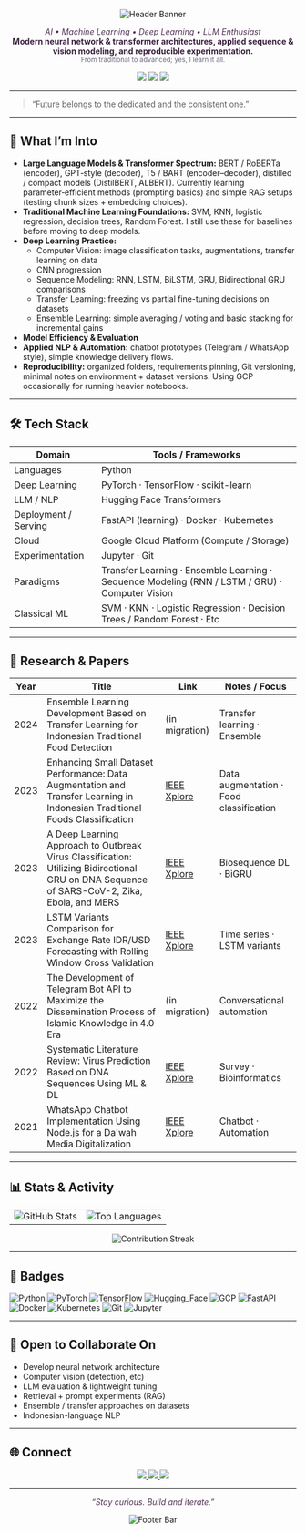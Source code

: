 <p align="center">
  <img src="https://capsule-render.vercel.app/api?type=soft&height=140&text=Wilda%20Nurjannah&desc=Machine%20Learning%20%7C%20LLMs%20%7C%20Deep%20Learning&fontSize=42&fontAlign=50&fontColor=523254&descSize=16&descAlignY=72&color=F5E3E8" alt="Header Banner"/>
</p>

<p align="center">
  <em style="color:#523254;">AI • Machine Learning • Deep Learning • LLM Enthusiast</em><br/>
  <strong style="color:#3A203F;">Modern neural network & transformer architectures, applied sequence & vision modeling, and reproducible experimentation.</strong><br/>
  <sub style="color:#6F6880;">From traditional to advanced; yes, I learn it all.</sub>
</p>

<p align="center">
  <img src="https://img.shields.io/badge/Focus-LLMs%20%7C%20Transformers%20%7C%20DL-C3A4D7?style=flat-square&labelColor=523254&color=D8A7B1" />
  <img src="https://img.shields.io/badge/Cloud-GCP-523254?style=flat-square&logo=googlecloud&logoColor=F5E3E8" />
  <img src="https://img.shields.io/badge/Status-Independent%20Researcher-523254?style=flat-square&color=C3A4D7" />
</p>

---

> “Future belongs to the dedicated and the consistent one.”

---

## 🧠 What I’m Into

- **Large Language Models & Transformer Spectrum:** BERT / RoBERTa (encoder), GPT‑style (decoder), T5 / BART (encoder–decoder), distilled / compact models (DistilBERT, ALBERT). Currently learning parameter‑efficient methods (prompting basics) and simple RAG setups (testing chunk sizes + embedding choices).
- **Traditional Machine Learning Foundations:** SVM, KNN, logistic regression, decision trees, Random Forest. I still use these for baselines before moving to deep models.
- **Deep Learning Practice:**  
  - Computer Vision: image classification tasks, augmentations, transfer learning on data  
  - CNN progression
  - Sequence Modeling: RNN, LSTM, BiLSTM, GRU, Bidirectional GRU comparisons 
  - Transfer Learning: freezing vs partial fine-tuning decisions on datasets  
  - Ensemble Learning: simple averaging / voting and basic stacking for incremental gains
- **Model Efficiency & Evaluation**
- **Applied NLP & Automation:** chatbot prototypes (Telegram / WhatsApp style), simple knowledge delivery flows.
- **Reproducibility:** organized folders, requirements pinning, Git versioning, minimal notes on environment + dataset versions. Using GCP occasionally for running heavier notebooks.

---

## 🛠 Tech Stack

| Domain | Tools / Frameworks |
|--------|--------------------|
| Languages | Python |
| Deep Learning | PyTorch · TensorFlow · scikit-learn |
| LLM / NLP | Hugging Face Transformers |
| Deployment / Serving | FastAPI (learning) · Docker · Kubernetes |
| Cloud | Google Cloud Platform (Compute / Storage) |
| Experimentation | Jupyter · Git |
| Paradigms | Transfer Learning · Ensemble Learning · Sequence Modeling (RNN / LSTM / GRU) · Computer Vision|
| Classical ML | SVM · KNN · Logistic Regression · Decision Trees / Random Forest · Etc |

---

## 🔬 Research & Papers


| Year | Title | Link | Notes / Focus |
|------|-------|------|---------------|
| 2024 | Ensemble Learning Development Based on Transfer Learning for Indonesian Traditional Food Detection | (in migration) | Transfer learning · Ensemble |
| 2023 | Enhancing Small Dataset Performance: Data Augmentation and Transfer Learning in Indonesian Traditional Foods Classification | [IEEE Xplore](https://ieeexplore.ieee.org/abstract/document/10455369/) | Data augmentation · Food classification |
| 2023 | A Deep Learning Approach to Outbreak Virus Classification: Utilizing Bidirectional GRU on DNA Sequence of SARS-CoV-2, Zika, Ebola, and MERS | [IEEE Xplore](https://ieeexplore.ieee.org/abstract/document/10455546) | Biosequence DL · BiGRU |
| 2023 | LSTM Variants Comparison for Exchange Rate IDR/USD Forecasting with Rolling Window Cross Validation | [IEEE Xplore](https://ieeexplore.ieee.org/abstract/document/10382094/) | Time series · LSTM variants |
| 2022 | The Development of Telegram Bot API to Maximize the Dissemination Process of Islamic Knowledge in 4.0 Era | (in migration) | Conversational automation |
| 2022 | Systematic Literature Review: Virus Prediction Based on DNA Sequences Using ML & DL | [IEEE Xplore](https://ieeexplore.ieee.org/abstract/document/9935921/) | Survey · Bioinformatics |
| 2021 | WhatsApp Chatbot Implementation Using Node.js for a Da'wah Media Digitalization | [IEEE Xplore](https://ieeexplore.ieee.org/abstract/document/9588846/) | Chatbot · Automation |

---

## 📊 Stats & Activity

<div align="center">

| | |
|---|---|
| ![GitHub Stats](https://github-readme-stats.vercel.app/api?username=whannajrun&show_icons=true&hide_border=true&title_color=523254&icon_color=D8A7B1&text_color=523254&bg_color=F9F4FA) | ![Top Languages](https://github-readme-stats.vercel.app/api/top-langs/?username=whannajrun&layout=compact&hide_border=true&title_color=523254&text_color=523254&bg_color=F9F4FA) |

<p>
  <img src="https://streak-stats.demolab.com?user=whannajrun&hide_border=true&background=F9F4FA&ring=D8A7B1&fire=D8A7B1&currStreakLabel=523254&sideNums=523254&sideLabels=6F6880&dates=6F6880" alt="Contribution Streak"/>
</p>

</div>

---

## 🧩 Badges

![Python](https://img.shields.io/badge/Python-523254?style=flat&logo=python&logoColor=F5E3E8)
![PyTorch](https://img.shields.io/badge/PyTorch-6F6880?style=flat&logo=pytorch&logoColor=F5E3E8)
![TensorFlow](https://img.shields.io/badge/TensorFlow-D8A7B1?style=flat&logo=tensorflow&logoColor=523254)
![Hugging_Face](https://img.shields.io/badge/HuggingFace-F5E3E8?style=flat&logo=huggingface&logoColor=523254)
![GCP](https://img.shields.io/badge/Google%20Cloud-C3A4D7?style=flat&logo=googlecloud&logoColor=523254)
![FastAPI](https://img.shields.io/badge/FastAPI-F2E8F0?style=flat&logo=fastapi&logoColor=523254)
![Docker](https://img.shields.io/badge/Docker-8F7FA8?style=flat&logo=docker&logoColor=F5EEF7)
![Kubernetes](https://img.shields.io/badge/Kubernetes-7B6D99?style=flat&logo=kubernetes&logoColor=F5EEF7)
![Git](https://img.shields.io/badge/Git-523254?style=flat&logo=git&logoColor=F5E3E8)
![Jupyter](https://img.shields.io/badge/Jupyter-C3A4D7?style=flat&logo=jupyter&logoColor=523254)

---

## 🤝 Open to Collaborate On

- Develop neural network architecture
- Computer vision (detection, etc)
- LLM evaluation & lightweight tuning
- Retrieval + prompt experiments (RAG)
- Ensemble / transfer approaches on datasets  
- Indonesian-language NLP 

---

## 🌐 Connect

<p align="center">
  <a href="https://www.linkedin.com/in/wildanurj/">
    <img src="https://img.shields.io/badge/LinkedIn-Wilda-523254?style=for-the-badge&logo=linkedin&logoColor=F5E3E8" />
  </a>
  <a href="https://twitter.com/croilicedessia">
    <img src="https://img.shields.io/badge/Twitter-@croilicedessia-6F6880?style=for-the-badge&logo=x&logoColor=F5E3E8" />
  </a>
  <a href="#">
    <img src="https://img.shields.io/badge/Portfolio-Coming%20Soon-D8A7B1?style=for-the-badge&logoColor=523254" />
  </a>
</p>

---

<p align="center" style="color:#523254;">
  <em>“Stay curious. Build and iterate.”</em>
</p>

<p align="center">
  <img src="https://capsule-render.vercel.app/api?type=rect&color=F2E8F0&height=18&section=footer" alt="Footer Bar"/>
</p>
